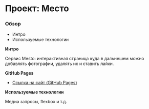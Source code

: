 # Проект: Место

### Обзор
* Интро
* Используемые технологии

**Интро**

Cервис Mesto: интерактивная страница куда в дальнешем можно добавлять фотографии, удалять их и ставить лайки.

**GitHub Pages**

* [Ссылка на сайт (GitHub Pages)](https://iceboom97.github.io/mesto/)

**Используемые технологии**

Медиа запросы, flexbox и т.д. 
